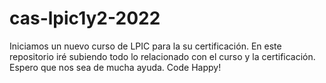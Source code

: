 # cas-lpic1y2-2022
Iniciamos un nuevo curso de LPIC para la su certificación. En este repositorio iré subiendo todo lo relacionado con el curso y la certificación. Espero que nos sea de mucha ayuda. Code Happy!
